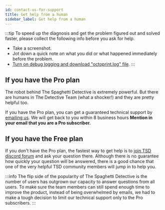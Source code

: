 ```yaml
---
id: contact-us-for-support
title: Get help from a human
sidebar_label: Get help from a human
---
```


:::tip
To speed up the diagnosis and get the problem figured out and solved faster, please collect the following info before you ask for help.
* Take a screenshot.
* Jot down a quick note on what you did or what happened immediately before the problem.
* [Turn on debug logging and download "octoprint.log" file](/docs/turn-on-debug-logging).
:::

## If you have the Pro plan

The robot behind The Spaghetti Detective is extremely powerful. But there are humans in The Detective Team (what a shocker!) and  they are pretty helpful too.

If you have the Pro plan, you can get a guaranteed technical support by [emailing us](mailto:support@thespaghettidetective.com). We will get back to you within 8 business hours **Mention in your email that you are a Pro subscriber.**

## If you have the Free plan

If you don't have the Pro plan, the fastest way to get help is to [join TSD discord forum](https://discord.gg/hsMwGpD) and ask your question there. Although there is no guarantee how quickly your question will be answered, there is a good chance that one of the very helpful TSD community members will jump in to help you.

:::info
The flip side of the popularity of The Spaghetti Detective is the number of users has outgrown our capacity to answer questions from all users. To make sure the team members can still spend enough time to improve the product, instead of being overwhelmed by emails, we had to make a tough decision to limit our technical support only to the Pro subscribers.
:::